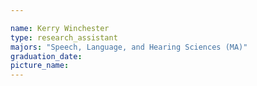 ```yaml
---

name: Kerry Winchester
type: research_assistant
majors: "Speech, Language, and Hearing Sciences (MA)"
graduation_date: 
picture_name: 
---
```

    
    
